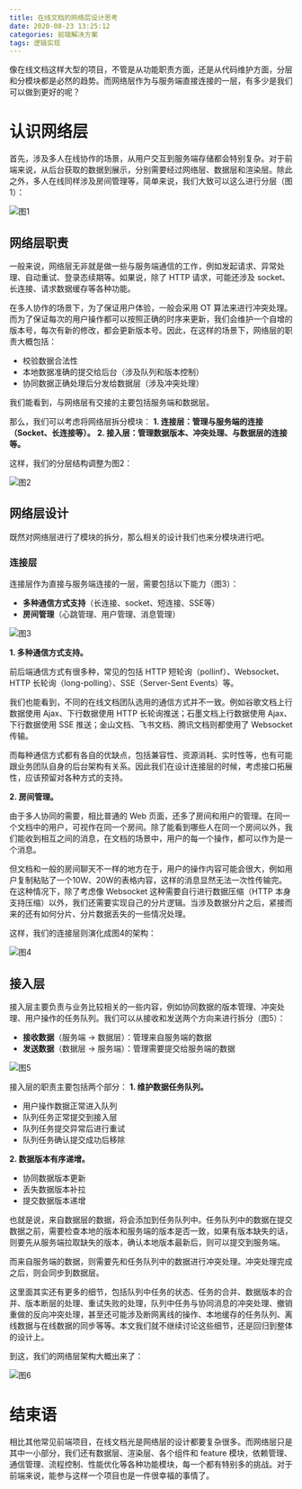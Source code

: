 ```yaml
---
title: 在线文档的网络层设计思考
date: 2020-08-23 13:25:12
categories: 前端解决方案
tags: 逻辑实现
---
```


像在线文档这样大型的项目，不管是从功能职责方面，还是从代码维护方面，分层和分模块都是必然的趋势。而网络层作为与服务端直接连接的一层，有多少是我们可以做到更好的呢？

<!--more-->

# 认识网络层
首先，涉及多人在线协作的场景，从用户交互到服务端存储都会特别复杂。对于前端来说，从后台获取的数据到展示，分别需要经过网络层、数据层和渲染层。除此之外，多人在线同样涉及房间管理等，简单来说，我们大致可以这么进行分层（图1）：

![图1](https://github-imglib-1255459943.cos.ap-chengdu.myqcloud.com/tencent-doc-network_0.png)

## 网络层职责
一般来说，网络层无非就是做一些与服务端通信的工作，例如发起请求、异常处理、自动重试、登录态续期等。如果说，除了 HTTP 请求，可能还涉及 socket、长连接、请求数据缓存等各种功能。

在多人协作的场景下，为了保证用户体验，一般会采用 OT 算法来进行冲突处理。而为了保证每次的用户操作都可以按照正确的时序来更新，我们会维护一个自增的版本号，每次有新的修改，都会更新版本号。因此，在这样的场景下，网络层的职责大概包括：
- 校验数据合法性
- 本地数据准确的提交给后台（涉及队列和版本控制）
- 协同数据正确处理后分发给数据层（涉及冲突处理）

我们能看到，与网络层有交接的主要包括服务端和数据层。

那么，我们可以考虑将网络层拆分模块：
**1. 连接层：管理与服务端的连接（Socket、长连接等）。**
**2. 接入层：管理数据版本、冲突处理、与数据层的连接等。**

这样，我们的分层结构调整为图2：

![图2](https://github-imglib-1255459943.cos.ap-chengdu.myqcloud.com/tencent-doc-network_1.jpg)

## 网络层设计
既然对网络层进行了模块的拆分，那么相关的设计我们也来分模块进行吧。

### 连接层
连接层作为直接与服务端连接的一层，需要包括以下能力（图3）：
- **多种通信方式支持**（长连接、socket、短连接、SSE等）
- **房间管理**（心跳管理、用户管理、消息管理）

![图3](https://github-imglib-1255459943.cos.ap-chengdu.myqcloud.com/tencent-doc-network_2.png)

**1. 多种通信方式支持。**

前后端通信方式有很多种，常见的包括 HTTP 短轮询（pollinf）、Websocket、HTTP 长轮询（long-polling）、SSE（Server-Sent Events）等。

我们也能看到，不同的在线文档团队选用的通信方式并不一致。例如谷歌文档上行数据使用 Ajax、下行数据使用 HTTP 长轮询推送；石墨文档上行数据使用 Ajax、下行数据使用 SSE 推送；金山文档、飞书文档、腾讯文档则都使用了 Websocket 传输。

而每种通信方式都有各自的优缺点，包括兼容性、资源消耗、实时性等，也有可能跟业务团队自身的后台架构有关系。因此我们在设计连接层的时候，考虑接口拓展性，应该预留对各种方式的支持。

**2. 房间管理。**

由于多人协同的需要，相比普通的 Web 页面，还多了房间和用户的管理。在同一个文档中的用户，可视作在同一个房间。除了能看到哪些人在同一个房间以外，我们能收到相互之间的消息，在文档的场景中，用户的每一个操作，都可以作为是一个消息。

但文档和一般的房间聊天不一样的地方在于，用户的操作内容可能会很大，例如用户复制粘贴了一个10W、20W的表格内容，这样的消息显然无法一次性传输完。在这种情况下，除了考虑像 Websocket 这种需要自行进行数据压缩（HTTP 本身支持压缩）以外，我们还需要实现自己的分片逻辑。当涉及数据分片之后，紧接而来的还有如何分片、分片数据丢失的一些情况处理。

这样，我们的连接层则演化成图4的架构：

![图4](https://github-imglib-1255459943.cos.ap-chengdu.myqcloud.com/tencent-doc-network_3.jpg)

## 接入层
接入层主要负责与业务比较相关的一些内容，例如协同数据的版本管理、冲突处理、用户操作的任务队列。我们可以从接收和发送两个方向来进行拆分（图5）：
- **接收数据**（服务端 -> 数据层）：管理来自服务端的数据
- **发送数据**（数据层 -> 服务端）：管理需要提交给服务端的数据

![图5](https://github-imglib-1255459943.cos.ap-chengdu.myqcloud.com/tencent-doc-network_4.png)

接入层的职责主要包括两个部分：
**1. 维护数据任务队列。**
  - 用户操作数据正常进入队列
  - 队列任务正常提交到接入层
  - 队列任务提交异常后进行重试
  - 队列任务确认提交成功后移除

**2. 数据版本有序递增。**
  - 协同数据版本更新
  - 丢失数据版本补拉
  - 提交数据版本递增

也就是说，来自数据层的数据，将会添加到任务队列中。任务队列中的数据在提交数据之前，需要检查本地的版本和服务端的版本是否一致，如果有版本缺失的话，则要先从服务端拉取缺失的版本，确认本地版本最新后，则可以提交到服务端。

而来自服务端的数据，则需要先和任务队列中的数据进行冲突处理。冲突处理完成之后，则会同步到数据层。

这里面其实还有更多的细节，包括队列中任务的状态、任务的合并、数据版本的合并、版本断层的处理、重试失败的处理，队列中任务与协同消息的冲突处理、撤销重做的反向冲突处理，甚至还可能涉及断网离线的操作、本地缓存的任务队列、离线数据与在线数据的同步等等。本文我们就不继续讨论这些细节，还是回归到整体的设计上。

到这，我们的网络层架构大概出来了：

![图6](https://github-imglib-1255459943.cos.ap-chengdu.myqcloud.com/tencent-doc-network_5.png)

# 结束语
相比其他常见前端项目，在线文档光是网络层的设计都要复杂很多。而网络层只是其中一小部分，我们还有数据层、渲染层、各个组件和 feature 模块，依赖管理、通信管理、流程控制、性能优化等各种功能模块，每一个都有特别多的挑战。对于前端来说，能参与这样一个项目也是一件很幸福的事情了。